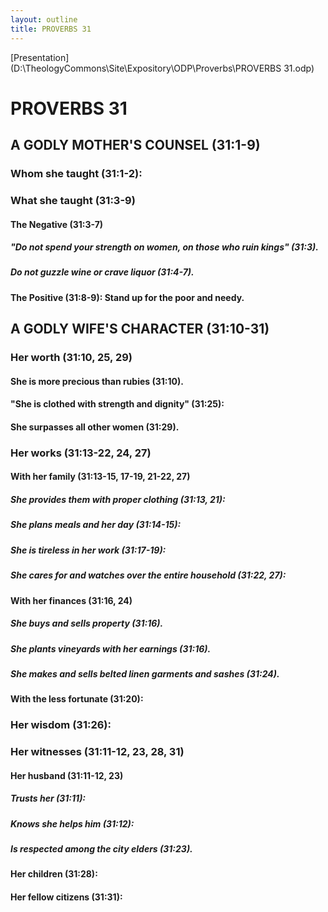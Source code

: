```yaml
---
layout: outline
title: PROVERBS 31
---
```

[Presentation](D:\TheologyCommons\Site\Expository\ODP\Proverbs\PROVERBS 31.odp)
# PROVERBS 31
##  A GODLY MOTHER\'S COUNSEL (31:1-9) 
###  Whom she taught (31:1-2): 
###  What she taught (31:3-9) 
####  The Negative (31:3-7) 
#####  \"Do not spend your strength on women, on those who ruin kings\" (31:3). 
#####  Do not guzzle wine or crave liquor (31:4-7). 
####  The Positive (31:8-9): Stand up for the poor and needy. 
##  A GODLY WIFE\'S CHARACTER (31:10-31) 
###  Her worth (31:10, 25, 29) 
####  She is more precious than rubies (31:10). 
####  \"She is clothed with strength and dignity\" (31:25): 
####  She surpasses all other women (31:29). 
###  Her works (31:13-22, 24, 27) 
####  With her family (31:13-15, 17-19, 21-22, 27) 
#####  She provides them with proper clothing (31:13, 21): 
#####  She plans meals and her day (31:14-15): 
#####  She is tireless in her work (31:17-19): 
#####  She cares for and watches over the entire household (31:22, 27): 
####  With her finances (31:16, 24) 
#####  She buys and sells property (31:16). 
#####  She plants vineyards with her earnings (31:16). 
#####  She makes and sells belted linen garments and sashes (31:24). 
####  With the less fortunate (31:20): 
###  Her wisdom (31:26): 
###  Her witnesses (31:11-12, 23, 28, 31) 
####  Her husband (31:11-12, 23) 
#####  Trusts her (31:11): 
#####  Knows she helps him (31:12): 
#####  Is respected among the city elders (31:23). 
####  Her children (31:28): 
####  Her fellow citizens (31:31): 
